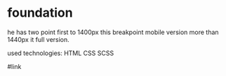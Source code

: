 # foundation
he has two point first to 1400px this breakpoint mobile version more than 1440px it full version.

used technologies:
HTML
CSS
SCSS

#link
